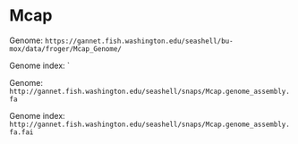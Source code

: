 

# Mcap

Genome: `https://gannet.fish.washington.edu/seashell/bu-mox/data/froger/Mcap_Genome/`

Genome index: `


Genome: `http://gannet.fish.washington.edu/seashell/snaps/Mcap.genome_assembly.fa`

Genome index: `http://gannet.fish.washington.edu/seashell/snaps/Mcap.genome_assembly.fa.fai`

